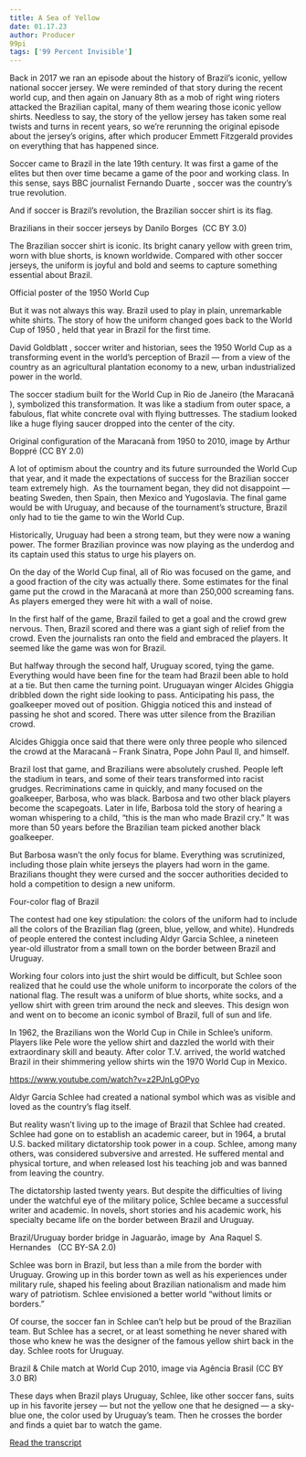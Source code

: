 ```yaml
---
title: A Sea of Yellow
date: 01.17.23
author: Producer
99pi
tags: ['99 Percent Invisible']
---
```


Back in 2017 we ran an episode about the history of Brazil’s iconic, yellow national soccer jersey. We were reminded of that story during the recent world cup, and then again on January 8th as a mob of right wing rioters attacked the Brazilian capital, many of them wearing those iconic yellow shirts. Needless to say, the story of the yellow jersey has taken some real twists and turns in recent years, so we’re rerunning the original episode about the jersey’s origins, after which producer Emmett Fitzgerald provides on everything that has happened since.




Soccer came to Brazil in the late 19th century. It was first a game of the elites but then over time became a game of the poor and working class. In this sense, says BBC journalist 
Fernando Duarte
, soccer was the country’s true revolution.


And if soccer is Brazil’s revolution, the Brazilian soccer shirt is its flag.


Brazilians in their soccer jerseys by 
Danilo Borges
 (CC BY 3.0)


The Brazilian soccer shirt is iconic. Its bright canary yellow with green trim, worn with blue shorts, is known worldwide. Compared with other soccer jerseys, the uniform is joyful and bold and seems to capture something essential about Brazil.


Official poster of the 1950 World Cup


But it was not always this way. Brazil used to play in plain, unremarkable white shirts. The story of how the uniform changed goes back to the 
World Cup of 1950
, held that year in Brazil for the first time.


David Goldblatt
, soccer writer and historian, sees the 1950 World Cup as a transforming event in the world’s perception of Brazil — from a view of the country as an agricultural plantation economy to a new, urban industrialized power in the world.


The soccer stadium built for the World Cup in Rio de Janeiro (the 
Maracanã
), symbolized this transformation. It was like a stadium from outer space, a fabulous, flat white concrete oval with flying buttresses. The stadium looked like a huge flying saucer dropped into the center of the city.


Original configuration of the Maracanã from 1950 to 2010, image by 
Arthur Boppré
 (CC BY 2.0)


A lot of optimism about the country and its future surrounded the World Cup that year, and it made the expectations of success for the Brazilian soccer team extremely high.  As the tournament began, they did not disappoint — beating Sweden, then Spain, then Mexico and Yugoslavia. The final game would be with Uruguay, and because of the tournament’s structure, Brazil only had to tie the game to win the World Cup.


Historically, Uruguay had been a strong team, but they were now a waning power. The former Brazilian province was now playing as the underdog and its captain used this status to urge his players on.




On the day of the World Cup final, all of Rio was focused on the game, and a good fraction of the city was actually there. Some estimates for the final game put the crowd in the Maracanã at more than 250,000 screaming fans. As players emerged they were hit with a wall of noise.


In the first half of the game, Brazil failed to get a goal and the crowd grew nervous. Then, Brazil scored and there was a giant sigh of relief from the crowd. Even the journalists ran onto the field and embraced the players. It seemed like the game was won for Brazil.


But halfway through the second half, Uruguay scored, tying the game. Everything would have been fine for the team had Brazil been able to hold at a tie. But then came the turning point. Uruguayan winger Alcides Ghiggia dribbled down the right side looking to pass. Anticipating his pass, the goalkeeper moved out of position. Ghiggia noticed this and instead of passing he shot and scored. There was utter silence from the Brazilian crowd.


Alcides Ghiggia once said that there were only three people who silenced the crowd at the Maracanã – Frank Sinatra, Pope John Paul II, and himself.




Brazil lost that game, and Brazilians were absolutely crushed. People left the stadium in tears, and some of their tears transformed into racist grudges. Recriminations came in quickly, and many focused on the goalkeeper, Barbosa, who was black. Barbosa and two other black players become the scapegoats. Later in life, Barbosa told the story of hearing a woman whispering to a child, “this is the man who made Brazil cry.” It was more than 50 years before the Brazilian team picked another black goalkeeper.


But Barbosa wasn’t the only focus for blame. Everything was scrutinized, including those plain white jerseys the players had worn in the game. Brazilians thought they were cursed and the soccer authorities decided to hold a competition to design a new uniform.


Four-color flag of Brazil


The contest had one key stipulation: the colors of the uniform had to include all the colors of the Brazilian flag (green, blue, yellow, and white). Hundreds of people entered the contest including Aldyr Garcia Schlee, a nineteen year-old illustrator from a small town on the border between Brazil and Uruguay.




Working four colors into just the shirt would be difficult, but Schlee soon realized that he could use the whole uniform to incorporate the colors of the national flag. The result was a uniform of blue shorts, white socks, and a yellow shirt with green trim around the neck and sleeves. This design won and went on to become an iconic symbol of Brazil, full of sun and life.


In 1962, the Brazilians won the World Cup in Chile in Schlee’s uniform. Players like Pele wore the yellow shirt and dazzled the world with their extraordinary skill and beauty. After color T.V. arrived, the world watched Brazil in their shimmering yellow shirts win the 1970 World Cup in Mexico.


https://www.youtube.com/watch?v=z2PJnLgOPyo


Aldyr Garcia Schlee had created a national symbol which was as visible and loved as the country’s flag itself.


But reality wasn’t living up to the image of Brazil that Schlee had created. Schlee had gone on to establish an academic career, but in 1964, a brutal U.S. backed military dictatorship took power in a coup. Schlee, among many others, was considered subversive and arrested. He suffered mental and physical torture, and when released lost his teaching job and was banned from leaving the country.


The dictatorship lasted twenty years. But despite the difficulties of living under the watchful eye of the military police, Schlee became a successful writer and academic. In novels, short stories and his academic work, his specialty became life on the border between Brazil and Uruguay.


Brazil/Uruguay border bridge in Jaguarão, image by 
Ana Raquel S. Hernandes
  (CC BY-SA 2.0)


Schlee was born in Brazil, but less than a mile from the border with Uruguay. Growing up in this border town as well as his experiences under military rule, shaped his feeling about Brazilian nationalism and made him wary of patriotism. Schlee envisioned a better world “without limits or borders.”


Of course, the soccer fan in Schlee can’t help but be proud of the Brazilian team. But Schlee has a secret, or at least something he never shared with those who knew he was the designer of the famous yellow shirt back in the day. Schlee roots for Uruguay.


Brazil & Chile match at World Cup 2010, image via Agência Brasil (CC BY 3.0 BR)


These days when Brazil plays Uruguay, Schlee, like other soccer fans, suits up in his favorite jersey — but not the yellow one that he designed — a sky-blue one, the color used by Uruguay’s team. Then he crosses the border and finds a quiet bar to watch the game.

[Read the transcript](./A_Sea_of_Yellow_transcript.md)